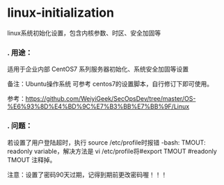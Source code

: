 # linux-initialization
linux系统初始化设置，包含内核参数、时区、安全加固等

### . 用途：
适用于企业内部 CentOS7 系列服务器初始化、系统安全加固等设置

备注：Ubuntu操作系统 可参考 centos7的设置脚本，自行修订下即可使用。

参考：https://github.com/WeiyiGeek/SecOpsDev/tree/master/OS-%E6%93%8D%E4%BD%9C%E7%B3%BB%E7%BB%9F/Linux

### . 问题：
若设置了用户登陆超时，执行 source /etc/profile时报错 -bash: TMOUT: readonly variable，解决方法是 vi /etc/profile将#export TMOUT #readonly TMOUT 注释掉。

注意：设置了密码90天过期，记得到期前更改密码喔！！！

